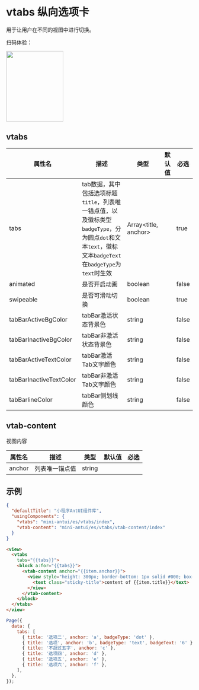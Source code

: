 # vtabs 纵向选项卡

用于让用户在不同的视图中进行切换。

扫码体验：

<img src="https://gw.alipayobjects.com/zos/rmsportal/iYBdHWcyPaNUDTQaNznG.jpeg" width="154" height="190" />

## vtabs

| 属性名 | 描述 | 类型 | 默认值 | 必选 |
|----|----|----|----|----|
| tabs | tab数据，其中包括选项标题`title`，列表唯一锚点值，以及徽标类型`badgeType`，分为圆点`dot`和文本`text`，徽标文本`badgeText`在`badgeType`为`text`时生效 | Array<title, anchor> |  | true |
| animated | 是否开启动画 | boolean| | false |
| swipeable | 是否可滑动切换 | boolean| | true |
| tabBarActiveBgColor | tabBar激活状态背景色	| string | | false |
| tabBarInactiveBgColor | tabBar非激活状态背景色	| string | | false |
| tabBarActiveTextColor | tabBar激活Tab文字颜色	| string | | false |
| tabBarInactiveTextColor | tabBar非激活Tab文字颜色 | string | | false |
| tabBarlineColor | tabBar侧划线颜色 | string | | false |

## vtab-content

视图内容

| 属性名 | 描述 | 类型 | 默认值 | 必选 |
|----|----|----|----|----|
| anchor | 列表唯一锚点值 | string | | | |

## 示例

```json
{
  "defaultTitle": "小程序AntUI组件库",
  "usingComponents": {
    "vtabs": "mini-antui/es/vtabs/index",
    "vtab-content": "mini-antui/es/vtabs/vtab-content/index"
  }
}
```

```html
<view>
  <vtabs
    tabs="{{tabs}}">
    <block a:for="{{tabs}}">
      <vtab-content anchor="{{item.anchor}}">
        <view style="height: 300px; border-bottom: 1px solid #000; box-sizing: border-box">
          <text class="sticky-title">content of {{item.title}}</text>
        </view>
      </vtab-content>
    </block>
  </vtabs>
</view>
```

```javascript
Page({
  data: {
    tabs: [
      { title: '选项二', anchor: 'a', badgeType: 'dot' },
      { title: '选项', anchor: 'b', badgeType: 'text', badgeText: '6' },
      { title: '不超过五字', anchor: 'c' },
      { title: '选项四', anchor: 'd' },
      { title: '选项五', anchor: 'e' },
      { title: '选项六', anchor: 'f' },
    ],
  },
});
```
